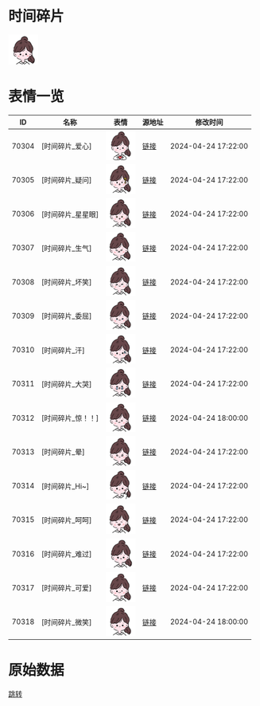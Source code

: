 # 时间碎片

<img src="./cover.png" height="60" alt="cover" />

# 表情一览

|ID|名称|表情|源地址|修改时间|
|----|----|----|----|----|
|70304|[时间碎片_爱心]|<img src="./pic/070304_%5B时间碎片_爱心%5D.png" height="60" alt="爱心"/>|[链接](https://i0.hdslb.com/bfs/garb/e6e2e1a736461438657f7d266a7e961622c0346d.png)|2024-04-24 17:22:00|
|70305|[时间碎片_疑问]|<img src="./pic/070305_%5B时间碎片_疑问%5D.png" height="60" alt="疑问"/>|[链接](https://i0.hdslb.com/bfs/garb/bada614d6e905d1213aad40d0aaeb4fae409adc0.png)|2024-04-24 17:22:00|
|70306|[时间碎片_星星眼]|<img src="./pic/070306_%5B时间碎片_星星眼%5D.png" height="60" alt="星星眼"/>|[链接](https://i0.hdslb.com/bfs/garb/9a51e96f7473e03c184daaa1533e3f66157347b5.png)|2024-04-24 17:22:00|
|70307|[时间碎片_生气]|<img src="./pic/070307_%5B时间碎片_生气%5D.png" height="60" alt="生气"/>|[链接](https://i0.hdslb.com/bfs/garb/c3f64d5536b1b2ebb1873a2e195f325b0dda34e0.png)|2024-04-24 17:22:00|
|70308|[时间碎片_坏笑]|<img src="./pic/070308_%5B时间碎片_坏笑%5D.png" height="60" alt="坏笑"/>|[链接](https://i0.hdslb.com/bfs/garb/8bb58e82c27bdf1a8ff8baded1dc4fe25eb5ee31.png)|2024-04-24 17:22:00|
|70309|[时间碎片_委屈]|<img src="./pic/070309_%5B时间碎片_委屈%5D.png" height="60" alt="委屈"/>|[链接](https://i0.hdslb.com/bfs/garb/0ce750986c648a027c406be1349eeee88777225c.png)|2024-04-24 17:22:00|
|70310|[时间碎片_汗]|<img src="./pic/070310_%5B时间碎片_汗%5D.png" height="60" alt="汗"/>|[链接](https://i0.hdslb.com/bfs/garb/d19e5f21bc2d3e2809c826373be3d28a85376e57.png)|2024-04-24 17:22:00|
|70311|[时间碎片_大哭]|<img src="./pic/070311_%5B时间碎片_大哭%5D.png" height="60" alt="大哭"/>|[链接](https://i0.hdslb.com/bfs/garb/e25a4b84cfe7f043cbdc6e121b2141af75583af1.png)|2024-04-24 17:22:00|
|70312|[时间碎片_惊！！]|<img src="./pic/070312_%5B时间碎片_惊！！%5D.png" height="60" alt="惊！！"/>|[链接](https://i0.hdslb.com/bfs/garb/10d338712eb87bce40c1e4d77c3cb19bdcfff331.png)|2024-04-24 18:00:00|
|70313|[时间碎片_晕]|<img src="./pic/070313_%5B时间碎片_晕%5D.png" height="60" alt="晕"/>|[链接](https://i0.hdslb.com/bfs/garb/50822c6bda792b015ba4a5eaf51a68ba5b24d316.png)|2024-04-24 17:22:00|
|70314|[时间碎片_Hi~]|<img src="./pic/070314_%5B时间碎片_Hi~%5D.png" height="60" alt="Hi~"/>|[链接](https://i0.hdslb.com/bfs/garb/20004716371e6261c88bc59072d32d99dba60e6c.png)|2024-04-24 17:22:00|
|70315|[时间碎片_呵呵]|<img src="./pic/070315_%5B时间碎片_呵呵%5D.png" height="60" alt="呵呵"/>|[链接](https://i0.hdslb.com/bfs/garb/1158388272fb74af4f34ec53a5771d614ef95a22.png)|2024-04-24 17:22:00|
|70316|[时间碎片_难过]|<img src="./pic/070316_%5B时间碎片_难过%5D.png" height="60" alt="难过"/>|[链接](https://i0.hdslb.com/bfs/garb/69090d0569345358e23f6b6f8f88be63744ea67a.png)|2024-04-24 17:22:00|
|70317|[时间碎片_可爱]|<img src="./pic/070317_%5B时间碎片_可爱%5D.png" height="60" alt="可爱"/>|[链接](https://i0.hdslb.com/bfs/garb/163b8a66f50d862ffe578e3b5714fa9c0e910d0e.png)|2024-04-24 17:22:00|
|70318|[时间碎片_微笑]|<img src="./pic/070318_%5B时间碎片_微笑%5D.png" height="60" alt="微笑"/>|[链接](https://i0.hdslb.com/bfs/garb/d41a81b4812be06b4470e94a26cc60fb14607390.png)|2024-04-24 18:00:00|

# 原始数据

[跳转](./raw.json)

